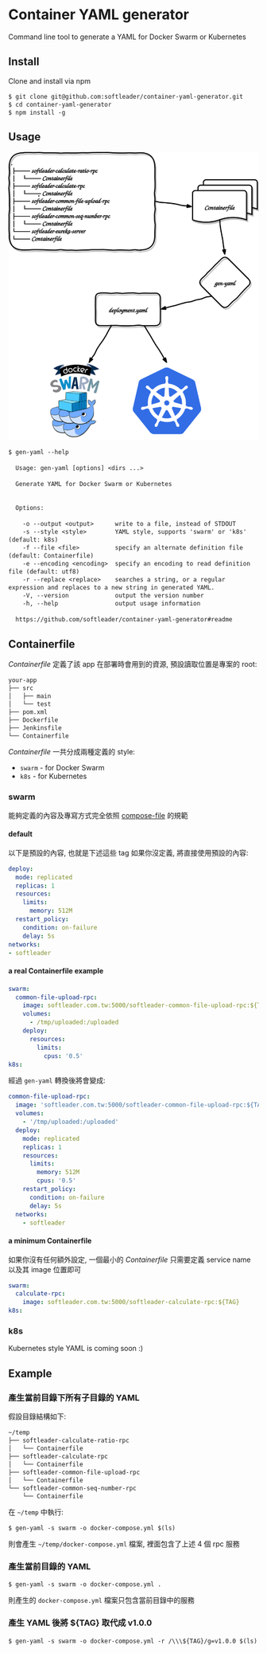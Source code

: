 # Container YAML generator

Command line tool to generate a YAML for Docker Swarm or Kubernetes

## Install

Clone and install via npm

```
$ git clone git@github.com:softleader/container-yaml-generator.git
$ cd container-yaml-generator
$ npm install -g
```

## Usage

![](./doc/overview.svg)

```
$ gen-yaml --help

  Usage: gen-yaml [options] <dirs ...>

  Generate YAML for Docker Swarm or Kubernetes


  Options:

    -o --output <output>      write to a file, instead of STDOUT
    -s --style <style>        YAML style, supports 'swarm' or 'k8s' (default: k8s)
    -f --file <file>          specify an alternate definition file (default: Containerfile)
    -e --encoding <encoding>  specify an encoding to read definition file (default: utf8)
    -r --replace <replace>    searches a string, or a regular expression and replaces to a new string in generated YAML.
    -V, --version             output the version number
    -h, --help                output usage information

  https://github.com/softleader/container-yaml-generator#readme
```

## Containerfile

*Containerfile* 定義了該 app 在部署時會用到的資源, 預設讀取位置是專案的 root:

```
your-app
├── src
│   ├── main
│   └── test
├── pom.xml
├── Dockerfile
├── Jenkinsfile
└── Containerfile
```

*Containerfile* 一共分成兩種定義的 style:

- `swarm` - for Docker Swarm
- `k8s` - for Kubernetes

### swarm

能夠定義的內容及專寫方式完全依照 [compose-file](https://docs.docker.com/compose/compose-file/) 的規範

#### default

以下是預設的內容, 也就是下述這些 tag 如果你沒定義, 將直接使用預設的內容:

```yaml
deploy:
  mode: replicated
  replicas: 1
  resources:
    limits:
      memory: 512M
  restart_policy:
    condition: on-failure
    delay: 5s
networks:
- softleader
```

#### a real Containerfile example

```yaml
swarm:
  common-file-upload-rpc:
    image: softleader.com.tw:5000/softleader-common-file-upload-rpc:${TAG}
    volumes:
      - /tmp/uploaded:/uploaded
    deploy:
      resources:
        limits:
          cpus: '0.5'
k8s:
```

經過 `gen-yaml` 轉換後將會變成:

```yaml
common-file-upload-rpc:
  image: 'softleader.com.tw:5000/softleader-common-file-upload-rpc:${TAG}'
  volumes:
    - '/tmp/uploaded:/uploaded'
  deploy:
    mode: replicated
    replicas: 1
    resources:
      limits:
        memory: 512M
        cpus: '0.5'
    restart_policy:
      condition: on-failure
      delay: 5s
  networks:
    - softleader
```

#### a minimum Containerfile

如果你沒有任何額外設定, 一個最小的 *Containerfile* 只需要定義 service name 以及其 image 位置即可

```yaml
swarm:
  calculate-rpc:
    image: softleader.com.tw:5000/softleader-calculate-rpc:${TAG}
k8s:
```

### k8s

Kubernetes style YAML is coming soon :)

## Example

### 產生當前目錄下所有子目錄的 YAML

假設目錄結構如下:

```
~/temp
├── softleader-calculate-ratio-rpc
│   └── Containerfile
├── softleader-calculate-rpc
│   └── Containerfile
├── softleader-common-file-upload-rpc
│   └── Containerfile
└── softleader-common-seq-number-rpc
    └── Containerfile
```

在 `~/temp` 中執行:

```
$ gen-yaml -s swarm -o docker-compose.yml $(ls)
```

則會產生 `~/temp/docker-compose.yml` 檔案, 裡面包含了上述 4 個 rpc 服務

### 產生當前目錄的 YAML

```
$ gen-yaml -s swarm -o docker-compose.yml .
```

則產生的 `docker-compose.yml` 檔案只包含當前目錄中的服務 

### 產生 YAML 後將 ${TAG} 取代成 v1.0.0

```
$ gen-yaml -s swarm -o docker-compose.yml -r /\\\${TAG}/g=v1.0.0 $(ls)
```
